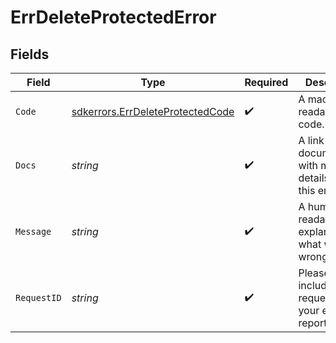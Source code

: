 # ErrDeleteProtectedError


## Fields

| Field                                                                                | Type                                                                                 | Required                                                                             | Description                                                                          | Example                                                                              |
| ------------------------------------------------------------------------------------ | ------------------------------------------------------------------------------------ | ------------------------------------------------------------------------------------ | ------------------------------------------------------------------------------------ | ------------------------------------------------------------------------------------ |
| `Code`                                                                               | [sdkerrors.ErrDeleteProtectedCode](../../models/sdkerrors/errdeleteprotectedcode.md) | :heavy_check_mark:                                                                   | A machine readable error code.                                                       | DELETE_PROTECTED                                                                     |
| `Docs`                                                                               | *string*                                                                             | :heavy_check_mark:                                                                   | A link to our documentation with more details about this error code                  | https://unkey.dev/docs/api-reference/errors/code/DELETE_PROTECTED                    |
| `Message`                                                                            | *string*                                                                             | :heavy_check_mark:                                                                   | A human readable explanation of what went wrong                                      |                                                                                      |
| `RequestID`                                                                          | *string*                                                                             | :heavy_check_mark:                                                                   | Please always include the requestId in your error report                             | req_1234                                                                             |